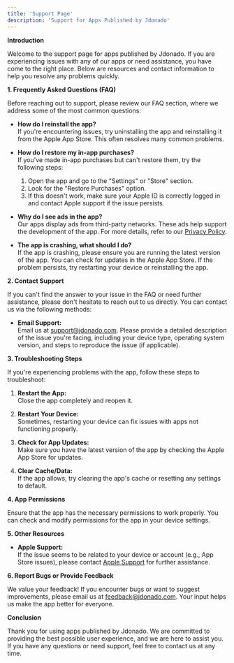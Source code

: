 ```yaml
---
title: 'Support Page'
description: 'Support for Apps Published by Jdonado'
---
```


**Introduction**

Welcome to the support page for apps published by Jdonado. If you are experiencing issues with any of our apps or need assistance, you have come to the right place. Below are resources and contact information to help you resolve any problems quickly.

**1. Frequently Asked Questions (FAQ)**

Before reaching out to support, please review our FAQ section, where we address some of the most common questions:

- **How do I reinstall the app?**  
  If you're encountering issues, try uninstalling the app and reinstalling it from the Apple App Store. This often resolves many common problems.

- **How do I restore my in-app purchases?**  
  If you've made in-app purchases but can't restore them, try the following steps:

  1. Open the app and go to the "Settings" or "Store" section.
  2. Look for the "Restore Purchases" option.
  3. If this doesn't work, make sure your Apple ID is correctly logged in and contact Apple support if the issue persists.

- **Why do I see ads in the app?**  
  Our apps display ads from third-party networks. These ads help support the development of the app. For more details, refer to our [Privacy Policy](/privacy).

- **The app is crashing, what should I do?**  
  If the app is crashing, please ensure you are running the latest version of the app. You can check for updates in the Apple App Store. If the problem persists, try restarting your device or reinstalling the app.

**2. Contact Support**

If you can't find the answer to your issue in the FAQ or need further assistance, please don't hesitate to reach out to us directly. You can contact us via the following methods:

- **Email Support:**  
  Email us at [support@jdonado.com](mailto:support@jdonado.com). Please provide a detailed description of the issue you're facing, including your device type, operating system version, and steps to reproduce the issue (if applicable).

**3. Troubleshooting Steps**

If you're experiencing problems with the app, follow these steps to troubleshoot:

1. **Restart the App:**  
   Close the app completely and reopen it.

2. **Restart Your Device:**  
   Sometimes, restarting your device can fix issues with apps not functioning properly.

3. **Check for App Updates:**  
   Make sure you have the latest version of the app by checking the Apple App Store for updates.

4. **Clear Cache/Data:**  
   If the app allows, try clearing the app's cache or resetting any settings to default.

**4. App Permissions**

Ensure that the app has the necessary permissions to work properly. You can check and modify permissions for the app in your device settings.

**5. Other Resources**

- **Apple Support:**  
  If the issue seems to be related to your device or account (e.g., App Store issues), please contact [Apple Support](https://support.apple.com) for further assistance.

**6. Report Bugs or Provide Feedback**

We value your feedback! If you encounter bugs or want to suggest improvements, please email us at [feedback@jdonado.com](mailto:feedback@jdonado.com). Your input helps us make the app better for everyone.

**Conclusion**

Thank you for using apps published by Jdonado. We are committed to providing the best possible user experience, and we are here to assist you. If you have any questions or need support, feel free to contact us at any time.
